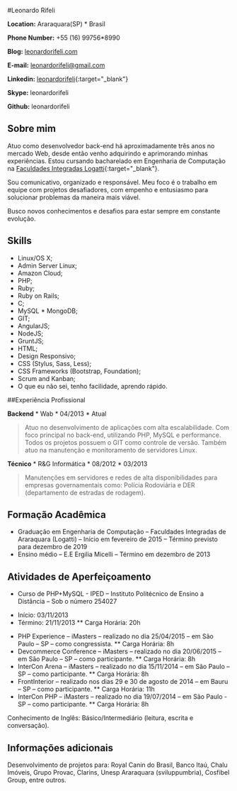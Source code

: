 #Leonardo Rifeli

**Location:** Araraquara(SP) * Brasil

**Phone Number:** +55 (16) 99756*8990

**Blog:** [leonardorifeli.com](https://willianjusten.com.br)

**E-mail:** [leonardorifeli@gmail.com](mailto:leonardorifeli@gmail.com)

**Linkedin:** [leonardorifeli](http://linkedin.com/in/leonardorifeli){:target="_blank"}

**Skype:** leonardorifeli

**Github:** leonardorifeli

## Sobre mim
Atuo como desenvolvedor back-end há aproximadamente três anos no mercado Web, desde então venho adquirindo e aprimorando minhas experiências. Estou cursando bacharelado em Engenharia de Computação na [Faculdades Integradas Logatti](http://logatti.edu.br){:target="_blank"}.

Sou comunicativo, organizado e responsável. Meu foco é o trabalho em equipe com projetos desafiadores, com empenho e entusiasmo para solucionar problemas da maneira mais viável.

Busco novos conhecimentos e desafios para estar sempre em constante evolução.

## Skills

* Linux/OS X;
* Admin Server Linux;
* Amazon Cloud;
* PHP;
* Ruby;
* Ruby on Rails;
* C;
* MySQL * MongoDB;
* GIT;
* AngularJS;
* NodeJS;
* GruntJS;
* HTML;
* Design Responsivo;
* CSS (Stylus, Sass, Less);
* CSS Frameworks (Bootstrap, Foundation);
* Scrum and Kanban;
* O que eu não sei, tenho facilidade, aprendo rápido.

##Experiência Profissional

**Backend** * Wab * 04/2013 * Atual

>Atuo no desenvolvimento de aplicações com alta escalabilidade. Com foco principal no back-end, utilizando PHP, MySQL e performance. Todos os projetos possuem o GIT como controle de versão. Também atuo na manutenção e monitoramento de servidores Linux.

**Técnico** * R&G Informática * 08/2012 * 03/2013

>Manutenções em servidores e redes de alta disponibilidades para empresas governamentais como: Polícia Rodoviária e DER (departamento de estradas de rodagem).

## Formação Acadêmica

* Graduação em Engenharia de Computação – Faculdades Integradas de Araraquara (Logatti) – Início em fevereiro de 2015 – Término previsto para dezembro de 2019
* Ensino médio – E.E Ergilia Micelli – Término em dezembro de 2013

## Atividades de Aperfeiçoamento

* Curso de PHP+MySQL - IPED – Instituto Politécnico de Ensino a Distância – Sob o número 254027
- Início: 03/11/2013
- Término: 21/11/2013
** Carga Horária: 20h
* PHP Experience – iMasters – realizado no dia 25/04/2015 – em São Paulo – SP – como congressista.
** Carga Horária: 8h
* Devcommerce Conference – iMasters – realizado no dia 20/06/2015 – em São Paulo – SP – como participante.
** Carga Horária: 8h
* InterCon Arena – iMasters – realizado no dia 15/11/2014 – em São Paulo – SP – como participante.
** Carga Horária: 8h
* FrontInterior – realizado nos dias 29 e 30 de agosto de 2014 – em Bauru – SP – como participante.
** Carga Horária: 11h
* InterCon PHP – iMasters – realizado no dia 19/07/2014 – em São Paulo - SP – como participante.
** Carga Horária: 8h

Conhecimento de Inglês: Básico/Intermediário (leitura, escrita e conversação).

## Informações adicionais

Desenvolvimento de projetos para: Royal Canin do Brasil, Banco Itaú, Chalu Imóveis, Grupo Provac, Clarins, Unesp Araraquara (sviluppumbria), Cosfibel Group, entre outros.
